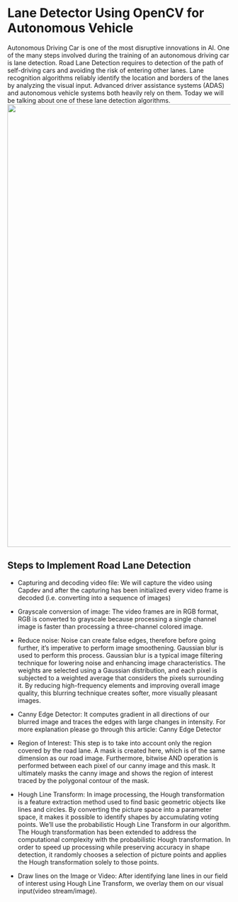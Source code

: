 # Lane Detector Using OpenCV for Autonomous Vehicle
Autonomous Driving Car is one of the most disruptive innovations in AI. One of the many steps involved during the training of an autonomous driving car is lane detection. Road Lane Detection requires to detection of the path of self-driving cars and avoiding the risk of entering other lanes. Lane recognition algorithms reliably identify the location and borders of the lanes by analyzing the visual input. Advanced driver assistance systems (ADAS) and autonomous vehicle systems both heavily rely on them. Today we will be talking about one of these lane detection algorithms.
	<img src="gpsdriver/data/Stationary_scatter.png" width=1000px>

## Steps to Implement Road Lane Detection
- Capturing and decoding video file: We will capture the video using Capdev and after the capturing has been initialized every video frame is decoded (i.e. converting into a sequence of images)

- Grayscale conversion of image: The video frames are in RGB format, RGB is converted to grayscale because processing a single channel image is faster than processing a three-channel colored image.

- Reduce noise: Noise can create false edges, therefore before going further, it’s imperative to perform image smoothening. Gaussian blur is used to perform this process. Gaussian blur is a typical image filtering technique for lowering noise and enhancing image characteristics. The weights are selected using a Gaussian distribution, and each pixel is subjected to a weighted average that considers the pixels surrounding it. By reducing high-frequency elements and improving overall image quality, this blurring technique creates softer, more visually pleasant images.

- Canny Edge Detector: It computes gradient in all directions of our blurred image and traces the edges with large changes in intensity. For more explanation please go through this article: Canny Edge Detector

- Region of Interest: This step is to take into account only the region covered by the road lane. A mask is created here, which is of the same dimension as our road image. Furthermore, bitwise AND operation is performed between each pixel of our canny image and this mask. It ultimately masks the canny image and shows the region of interest traced by the polygonal contour of the mask.

- Hough Line Transform: In image processing, the Hough transformation is a feature extraction method used to find basic geometric objects like lines and circles. By converting the picture space into a parameter space, it makes it possible to identify shapes by accumulating voting points. We’ll use the probabilistic Hough Line Transform in our algorithm. The Hough transformation has been extended to address the computational complexity with the probabilistic Hough transformation. In order to speed up processing while preserving accuracy in shape detection, it randomly chooses a selection of picture points and applies the Hough transformation solely to those points.

- Draw lines on the Image or Video: After identifying lane lines in our field of interest using Hough Line Transform, we overlay them on our visual input(video stream/image).


